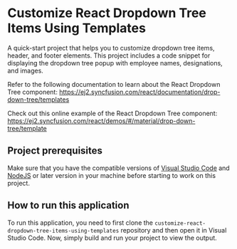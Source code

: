 # Customize React Dropdown Tree Items Using Templates

A quick-start project that helps you to customize dropdown tree items, header, and footer elements. This project includes a code snippet for displaying the dropdown tree popup with employee names, designations, and images.
 
Refer to the following documentation to learn about the React Dropdown Tree component: 
https://ej2.syncfusion.com/react/documentation/drop-down-tree/templates

Check out this online example of the React Dropdown Tree component:
https://ej2.syncfusion.com/react/demos/#/material/drop-down-tree/template

## Project prerequisites
Make sure that you have the compatible versions of [Visual Studio Code](https://code.visualstudio.com/download ) and [NodeJS](https://nodejs.org/en/download) or later version in your machine before starting to work on this project.

## How to run this application
To run this application, you need to first clone the `customize-react-dropdown-tree-items-using-templates` repository and then open it in Visual Studio Code. Now, simply build and run your project to view the output.